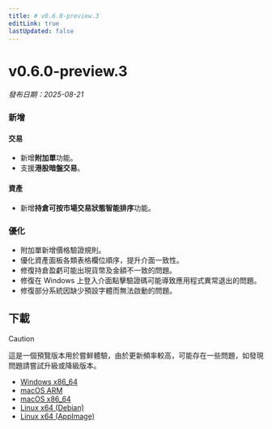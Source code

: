 ```yaml
---
title: # v0.6.0-preview.3
editLink: true
lastUpdated: false
---
```


# v0.6.0-preview.3  <Badge type="warning" text="preview" />

_發布日期：2025-08-21_

### 新增

#### 交易

- 新增**附加單**功能。  
- 支援**港股暗盤交易**。

#### 資產

- 新增**持倉可按市場交易狀態智能排序**功能。

### 優化

- 附加單新增價格驗證規則。
- 優化資產面板各類表格欄位順序，提升介面一致性。
- 修復持倉盈虧可能出現貨幣及金額不一致的問題。  
- 修復在 Windows 上登入介面點擊驗證碼可能導致應用程式異常退出的問題。  
- 修復部分系統因缺少預設字體而無法啟動的問題。

## 下載

> [!CAUTION]
> 這是一個預覽版本用於嘗鮮體驗，由於更新頻率較高，可能存在一些問題，如發現問題請嘗試升級或降級版本。

- [Windows x86_64](https://assets.lbkrs.com/github/release/longbridge-desktop/preview/longbridge-v0.6.0-preview.3-windows-x86_64.exe)
- [macOS ARM](https://assets.lbkrs.com/github/release/longbridge-desktop/preview/longbridge-v0.6.0-preview.3-macos-aarch64.dmg)
- [macOS x86_64](https://assets.lbkrs.com/github/release/longbridge-desktop/preview/longbridge-v0.6.0-preview.3-macos-x86_64.dmg)
- [Linux x64 (Debian)](https://assets.lbkrs.com/github/release/longbridge-desktop/preview/longbridge-v0.6.0-preview.3-linux-x86_64.deb)
- [Linux x64 (AppImage)](https://assets.lbkrs.com/github/release/longbridge-desktop/preview/longbridge-v0.6.0-preview.3-linux-x86_64.AppImage)
